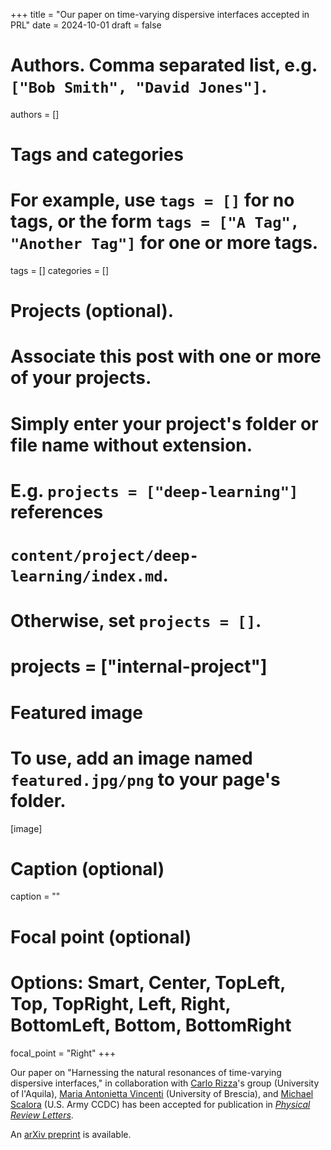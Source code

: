 +++
title = "Our paper on time-varying dispersive interfaces accepted in PRL"
date = 2024-10-01
draft = false

# Authors. Comma separated list, e.g. `["Bob Smith", "David Jones"]`.
authors = []

# Tags and categories
# For example, use `tags = []` for no tags, or the form `tags = ["A Tag", "Another Tag"]` for one or more tags.
tags = []
categories = []

# Projects (optional).
#   Associate this post with one or more of your projects.
#   Simply enter your project's folder or file name without extension.
#   E.g. `projects = ["deep-learning"]` references
#   `content/project/deep-learning/index.md`.
#   Otherwise, set `projects = []`.
# projects = ["internal-project"]

# Featured image
# To use, add an image named `featured.jpg/png` to your page's folder.
[image]
  # Caption (optional)
  caption = ""

  # Focal point (optional)
  # Options: Smart, Center, TopLeft, Top, TopRight, Left, Right, BottomLeft, Bottom, BottomRight
  focal_point = "Right"
+++

Our paper on "Harnessing the natural resonances of time-varying dispersive interfaces,"
in collaboration with [Carlo Rizza]'s group  (University of l'Aquila), [Maria Antonietta Vincenti] (University of Brescia), and [Michael Scalora] (U.S. Army CCDC)
has been accepted for publication in [*Physical Review Letters*](https://journals.aps.org/prl/).

An [arXiv preprint](https://arxiv.org/abs/2409.01831) is available.

[Carlo Rizza]: https://scholar.google.it/citations?user=kmPd1kYAAAAJ&hl=it
[Maria Antonietta Vincenti]: https://maria-antonietta-vincenti.unibs.it
[Michael Scalora]: https://scholar.google.com/citations?user=3jGk_jQAAAAJ&hl=en

